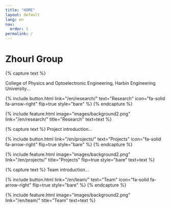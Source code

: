 ```yaml
---
title: "HOME"
layout: default
lang: en
nav:
  order: 1
permalink: /
---
```


# Zhourl Group

{% capture text %}

College of Physics and Optoelectronic Engineering, Harbin Engineering University...

{%
  include button.html
  link="/en/research/"
  text="Research"
  icon="fa-solid fa-arrow-right"
  flip=true
  style="bare"
%}
{% endcapture %}

{%
  include feature.html
  image="images/background2.png"
  link="/en/research/"
  title="Research"
  text=text
%}

{% capture text %}
Project introduction...

{%
  include button.html
  link="/en/projects/"
  text="Projects"
  icon="fa-solid fa-arrow-right"
  flip=true
  style="bare"
%}
{% endcapture %}

{%
  include feature.html
  image="images/background2.png"
  link="/en/projects/"
  title="Projects"
  flip=true
  style="bare"
  text=text
%}

{% capture text %}
Team introduction...

{%
  include button.html
  link="/en/team/"
  text="Team"
  icon="fa-solid fa-arrow-right"
  flip=true
  style="bare"
%}
{% endcapture %}

{%
  include feature.html
  image="images/background2.png"
  link="/en/team/"
  title="Team"
  text=text
%}

